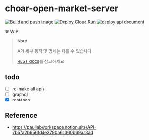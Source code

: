 # choar-open-market-server

[![Build and push image](https://github.com/sh-cho/choar-open-market-server/actions/workflows/build-image.yml/badge.svg)](https://github.com/sh-cho/choar-open-market-server/actions/workflows/build-image.yml)
[![Deploy Cloud Run](https://github.com/sh-cho/choar-open-market-server/actions/workflows/deploy.yml/badge.svg)](https://github.com/sh-cho/choar-open-market-server/actions/workflows/deploy.yml)
[![deploy api document](https://github.com/sh-cho/choar-open-market-server/actions/workflows/docs.yml/badge.svg)](https://sh-cho.github.io/choar-open-market-server/)

⚒️ WIP

> **Note**
> 
> API 세부 동작 및 명세는 다를 수 있습니다
> 
> [REST docs](https://sh-cho.github.io/choar-open-market-server/)를 참고하세요

## todo
- [ ] re-make all apis
- [ ] graphql
- [x] restdocs

## Reference
- https://paullabworkspace.notion.site/API-7b57a2b656fd4e3790a6a360b69aa3ad
